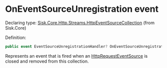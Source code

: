 <!--

Copyrights 2023 Sisk Framework - CypherPotato
Published under MIT license

!!! DO NOT EDIT THIS FILE !!!
This file was generated by a tool in the Sisk package. To edit the information in this documentation,
edit the XML documentation present in the Sisk source code.

-->


# OnEventSourceUnregistration event

Declaring type: [Sisk.Core.Http.Streams.HttpEventSourceCollection](/read?q=/contents/spec/Sisk.Core.Http.Streams.HttpEventSourceCollection.md) (from Sisk.Core)


Definition:

```cs
public event EventSourceUnregistrationHandler? OnEventSourceUnregistration;
```

Represents an event that is fired when an <a href="/read?q=/contents/spec/Sisk.Core.Http.Streams.HttpRequestEventSource.md">HttpRequestEventSource</a> is closed and removed from this collection.

